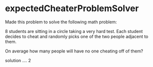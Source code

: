 # expectedCheaterProblemSolver

Made this problem to solve the following math problem: 

8 students are sitting in a circle taking a very hard test. 
Each student decides to cheat and randomly picks one of 
the two people adjacent to them. 

On average how many people will have no one cheating off of
them?

solution .... 2
